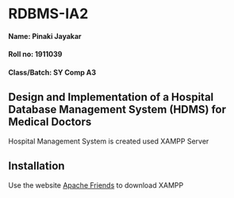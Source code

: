 # RDBMS-IA2
#### Name: Pinaki Jayakar
#### Roll no: 1911039
#### Class/Batch: SY Comp A3
## Design and Implementation of a Hospital Database Management System (HDMS) for Medical Doctors
Hospital Management System is created used XAMPP Server
## Installation
Use the website [Apache Friends](https://www.apachefriends.org/download.html) to download XAMPP
